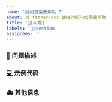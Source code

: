 ```yaml
---
name: '疑问或需要帮助 ❓'
about: 对 father-doc 使用的疑问或需要帮助
title: '🧐[问题]'
labels: '🧐question'
assignees: ''
---
```


### 🧐 问题描述

<!--
详细地描述问题，让大家都能理解
-->

### 💻 示例代码

<!--
如果你有解决方案，在这里清晰地阐述
-->

### 🚑 其他信息

<!--
如截图等其他信息可以贴在这里
-->
